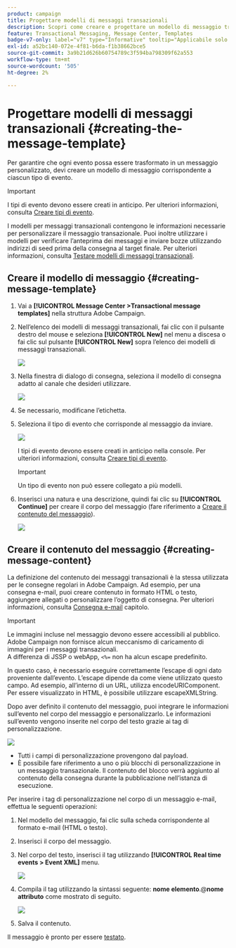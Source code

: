 ```yaml
---
product: campaign
title: Progettare modelli di messaggi transazionali
description: Scopri come creare e progettare un modello di messaggio transazionale in Adobe Campaign Classic
feature: Transactional Messaging, Message Center, Templates
badge-v7-only: label="v7" type="Informative" tooltip="Applicabile solo a Campaign Classic v7"
exl-id: a52bc140-072e-4f81-b6da-f1b38662bce5
source-git-commit: 3a9b21d626b60754789c3f594ba798309f62a553
workflow-type: tm+mt
source-wordcount: '505'
ht-degree: 2%

---
```


# Progettare modelli di messaggi transazionali {#creating-the-message-template}



Per garantire che ogni evento possa essere trasformato in un messaggio personalizzato, devi creare un modello di messaggio corrispondente a ciascun tipo di evento.

>[!IMPORTANT]
>
>I tipi di evento devono essere creati in anticipo. Per ulteriori informazioni, consulta [Creare tipi di evento](../../message-center/using/creating-event-types.md).

I modelli per messaggi transazionali contengono le informazioni necessarie per personalizzare il messaggio transazionale. Puoi inoltre utilizzare i modelli per verificare l’anteprima dei messaggi e inviare bozze utilizzando indirizzi di seed prima della consegna al target finale. Per ulteriori informazioni, consulta [Testare modelli di messaggi transazionali](../../message-center/using/testing-message-templates.md).

## Creare il modello di messaggio {#creating-message-template}

1. Vai a **[!UICONTROL Message Center >Transactional message templates]** nella struttura Adobe Campaign.

1. Nell’elenco dei modelli di messaggi transazionali, fai clic con il pulsante destro del mouse e seleziona **[!UICONTROL New]** nel menu a discesa o fai clic sul pulsante **[!UICONTROL New]** sopra l’elenco dei modelli di messaggi transazionali.

   ![](assets/messagecenter_create_model_001.png)

1. Nella finestra di dialogo di consegna, seleziona il modello di consegna adatto al canale che desideri utilizzare.

   ![](assets/messagecenter_create_model_002.png)

1. Se necessario, modificane l’etichetta.

1. Seleziona il tipo di evento che corrisponde al messaggio da inviare.

   ![](assets/messagecenter_create_model_003.png)

   I tipi di evento devono essere creati in anticipo nella console. Per ulteriori informazioni, consulta [Creare tipi di evento](../../message-center/using/creating-event-types.md).

   >[!IMPORTANT]
   >
   >Un tipo di evento non può essere collegato a più modelli.

1. Inserisci una natura e una descrizione, quindi fai clic su **[!UICONTROL Continue]** per creare il corpo del messaggio (fare riferimento a [Creare il contenuto del messaggio](#creating-message-content)).

   ![](assets/messagecenter_create_model_004.png)

## Creare il contenuto del messaggio {#creating-message-content}

La definizione del contenuto dei messaggi transazionali è la stessa utilizzata per le consegne regolari in Adobe Campaign. Ad esempio, per una consegna e-mail, puoi creare contenuto in formato HTML o testo, aggiungere allegati o personalizzare l’oggetto di consegna. Per ulteriori informazioni, consulta [Consegna e-mail](../../delivery/using/about-email-channel.md) capitolo.

>[!IMPORTANT]
>
>Le immagini incluse nel messaggio devono essere accessibili al pubblico. Adobe Campaign non fornisce alcun meccanismo di caricamento di immagini per i messaggi transazionali.\
>A differenza di JSSP o webApp, `<%=` non ha alcun escape predefinito.
>
>In questo caso, è necessario eseguire correttamente l’escape di ogni dato proveniente dall’evento. L’escape dipende da come viene utilizzato questo campo. Ad esempio, all’interno di un URL, utilizza encodeURIComponent. Per essere visualizzato in HTML, è possibile utilizzare escapeXMLString.

Dopo aver definito il contenuto del messaggio, puoi integrare le informazioni sull’evento nel corpo del messaggio e personalizzarlo. Le informazioni sull’evento vengono inserite nel corpo del testo grazie ai tag di personalizzazione.

![](assets/messagecenter_create_content_001.png)

* Tutti i campi di personalizzazione provengono dal payload.
* È possibile fare riferimento a uno o più blocchi di personalizzazione in un messaggio transazionale. Il contenuto del blocco verrà aggiunto al contenuto della consegna durante la pubblicazione nell’istanza di esecuzione.

Per inserire i tag di personalizzazione nel corpo di un messaggio e-mail, effettua le seguenti operazioni:

1. Nel modello del messaggio, fai clic sulla scheda corrispondente al formato e-mail (HTML o testo).

1. Inserisci il corpo del messaggio.

1. Nel corpo del testo, inserisci il tag utilizzando **[!UICONTROL Real time events > Event XML]** menu.

   ![](assets/messagecenter_create_custo_002.png)

1. Compila il tag utilizzando la sintassi seguente: **nome elemento**.@**nome attributo** come mostrato di seguito.

   ![](assets/messagecenter_create_custo_003.png)

1. Salva il contenuto.

Il messaggio è pronto per essere [testato](../../message-center/using/testing-message-templates.md).
